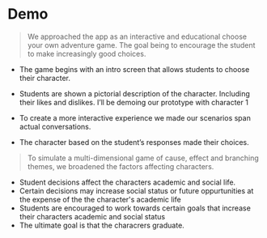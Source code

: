 # Demo

> We approached the app as an interactive and educational choose your own adventure game. 
The goal being to encourage the student to make increasingly good choices.

- The game begins with an intro screen that allows students to choose their character. 
- Students are shown a pictorial description of the character. Including their likes and dislikes.
I’ll be demoing our prototype with character 1

- To create a more interactive experience we made our scenarios span actual conversations.
- The character based on the student’s responses made their choices.

> To simulate a multi-dimensional game of cause, effect and branching themes, we broadened the factors affecting characters.
- Student decisions affect the characters academic and social life.
- Certain decisions may increase social status or future oppurtunities at the expense of the the character's academic life
- Students are encouraged to work towards certain goals that increase their characters academic and social status
- The ultimate goal is that the characrers graduate. 


 


